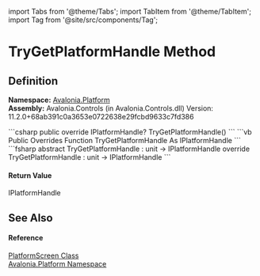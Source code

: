 import Tabs from '@theme/Tabs'; 
import TabItem from '@theme/TabItem'; 
import Tag from '@site/src/components/Tag'; 

# TryGetPlatformHandle Method




## Definition
**Namespace:** <a href="N_Avalonia_Platform">Avalonia.Platform</a>  
**Assembly:** Avalonia.Controls (in Avalonia.Controls.dll) Version: 11.2.0+68ab391c0a3653e0722638e29fcbd9633c7fd386

<Tabs groupId="api-code-preview">
<TabItem value="csharp" label="C#">
```csharp
public override IPlatformHandle? TryGetPlatformHandle()
```
</TabItem>
<TabItem value="vb" label="VB">
```vb
Public Overrides Function TryGetPlatformHandle As IPlatformHandle
```
</TabItem>
<TabItem value="fsharp" label="F#">
```fsharp
abstract TryGetPlatformHandle : unit -> IPlatformHandle 
override TryGetPlatformHandle : unit -> IPlatformHandle 
```
</TabItem>
</Tabs>



#### Return Value
IPlatformHandle

## See Also


#### Reference
<a href="T_Avalonia_Platform_PlatformScreen">PlatformScreen Class</a>  
<a href="N_Avalonia_Platform">Avalonia.Platform Namespace</a>  
